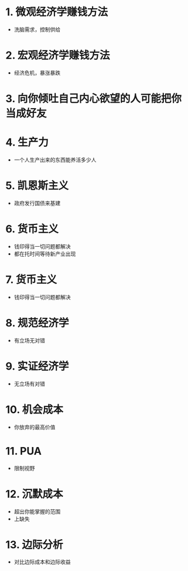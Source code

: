# 1. 微观经济学赚钱方法
- 洗脑需求，控制供给

# 2. 宏观经济学赚钱方法
- 经济危机，暴涨暴跌

# 3. 向你倾吐自己内心欲望的人可能把你当成好友

# 4. 生产力
- 一个人生产出来的东西能养活多少人

# 5. 凯恩斯主义
- 政府发行国债来基建

# 6. 货币主义
- 钱印得当一切问题都解决
- 都在托时间等待新产业出现

# 7. 货币主义
- 钱印得当一切问题都解决

# 8. 规范经济学
- 有立场无对错

# 9. 实证经济学
- 无立场有对错

# 10. 机会成本
- 你放弃的最高价值

# 11. PUA
- 限制视野

# 12. 沉默成本
- 超出你能掌握的范围
- 上缺失

# 13. 边际分析
- 对比边际成本和边际收益


